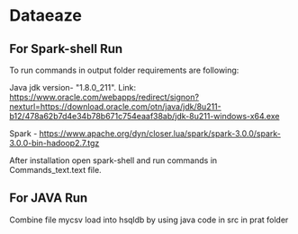 # Dataeaze

## For Spark-shell Run

To run commands in output folder requirements are following:

Java jdk version- "1.8.0_211". Link: https://www.oracle.com/webapps/redirect/signon?nexturl=https://download.oracle.com/otn/java/jdk/8u211-b12/478a62b7d4e34b78b671c754eaaf38ab/jdk-8u211-windows-x64.exe

Spark - https://www.apache.org/dyn/closer.lua/spark/spark-3.0.0/spark-3.0.0-bin-hadoop2.7.tgz

After installation open spark-shell and run commands in Commands_text.text file. 


## For JAVA Run

Combine file mycsv load into hsqldb by using java code in src in prat folder 

